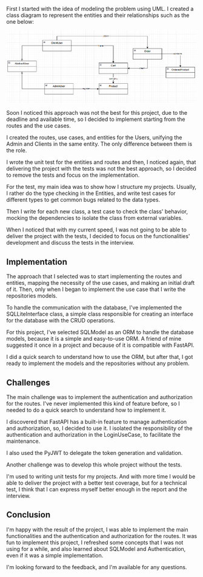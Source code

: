 First I started with the idea of modeling the problem using UML.
I created a class diagram to represent the entities and their relationships such as the one below:

![Class Diagram](docs/images/image-2.png)

Soon I noticed this approach was not the best for this project, due to the deadline and available time, so I decided to implement starting from the routes and the use cases.

I created the routes, use cases, and entities for the Users, unifying the Admin and Clients in the same entity.
The only difference between them is the role.


I wrote the unit test for the entities and routes and then, I noticed again, that delivering the project with the tests was not the best approach, so I decided to remove the tests and focus on the implementation.

For the test, my main idea was to show how I structure my projects. Usually, I rather do the type checking in the Entities, and write test cases for different types to get common bugs related to the data types.

Then I write for each new class, a test case to check the class' behavior, mocking the dependencies to isolate the class from external variables.

When I noticed that with my current speed, I was not going to be able to deliver the project with the tests, I decided to focus on the functionalities' development and discuss the tests in the interview.

## Implementation

The approach that I selected was to start implementing the routes and entities, mapping the necessity of the use cases, and making an initial draft of it. Then, only when I began to implement the use case that I write the repositories models.

To handle the communication with the database, I've implemented the SQLLiteInterface class, a simple class responsible for creating an interface for the database with the CRUD operations.

For this project, I've selected SQLModel as an ORM to handle the database models, because it is a simple and easy-to-use ORM. A friend of mine suggested it once in a project and because of it is compatible with FastAPI.

I did a quick search to understand how to use the ORM, but after that, I got ready to implement the models and the repositories without any problem.

## Challenges

The main challenge was to implement the authentication and authorization for the routes.
I've never implemented this kind of feature before, so I needed to do a quick search to understand how to implement it.

I discovered that FastAPI has a built-in feature to manage authentication and authorization, so, I decided to use it.
I isolated the responsibility of the authentication and authorization in the LoginUseCase, to facilitate the maintenance.

I also used the PyJWT to delegate the token generation and validation.

Another challenge was to develop this whole project without the tests.

I'm used to writing unit tests for my projects. And with more time I would be able to deliver the project with a better test coverage, but for a technical test, I think that I can express myself better enough in the report and the interview.

## Conclusion

I'm happy with the result of the project, I was able to implement the main functionalities and the authentication and authorization for the routes. It was fun to implement this project, I refreshed some concepts that I was not using for a while, and also learned about SQLModel and Authentication, even if it was a simple implementation.

I'm looking forward to the feedback, and I'm available for any questions.

